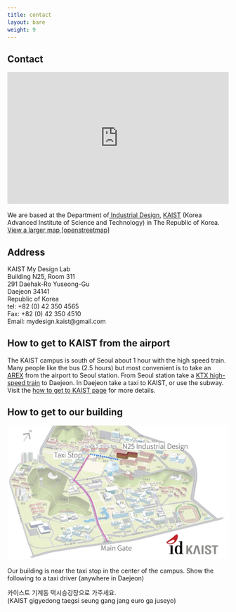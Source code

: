 ```yaml
---
title: contact
layout: bare
weight: 9
---
```


<section class="projects">


<div class = "grid">
<div class = "unit whole" >
<h1>Contact</h1>
</div>
</div>


<div class = "grid">
  <div class = "unit two-thirds" >

<iframe width="100%" height="300" frameborder="0" scrolling="no" marginheight="0" marginwidth="0" src="http://www.openstreetmap.org/export/embed.html?bbox=127.35867619514467%2C36.3727270628547%2C127.36490964889528%2C36.3746145747501&amp;layer=mapnik&amp;marker=36.37367082452736%2C127.36179292201996" > </iframe>
<p>We are based at the Department of<a href = "http://id.kaist.ac.kr/"> Industrial Design</a>, <a href="http://www.kaist.ac.kr">KAIST</a> (Korea Advanced Institute of Science and Technology) in The Republic of Korea. <a href="https://www.openstreetmap.org/#map=18/36.37367/127.36179&amp;layers=N">
View a larger map [openstreetmap]</a></p>

</div>

<div class = "unit one-third">
<h2>Address</h2>
KAIST My Design Lab<br/>
Building N25, Room 311<br/>
291 Daehak-Ro Yuseong-Gu<br/>
Daejeon 34141<br/>
Republic of Korea<br/>
tel: +82 (0) 42 350 4565<br/>
Fax: +82 (0) 42 350 4510<br/>
Email: mydesign.kaist@gmail.com<br/>
</div>
</div>


<div class = "grid">
<div class = "unit two-thirds" >

<h2>How to get to KAIST from the airport</h2>
<p>The KAIST campus is south of Seoul about 1 hour with the high speed train. Many people like the bus (2.5 hours) but most convenient is to take an <a href="http://english.visitkorea.or.kr/enu/TRP/TP_ENG_2_1.jsp">AREX</a> from the airport to Seoul station. From Seoul station take a <a href="http://www.letskorail.com/ebizbf/EbizBfTicketSearch.do">KTX high-speed train</a> to Daejeon. In Daejeon take a taxi to KAIST, or use the subway.
Visit the <a href="http://www.kaist.edu/html/en/kaist/kaist_01070704.html">how to get to KAIST page</a> for more details.
</p>

<h2>How to get to our building</h2>

<img src="img/taxi_stop_id.jpg" alt="from the taxi stop to id building"/>

<p>Our building is near the taxi stop in the center of the campus. Show the following to a taxi driver (anywhere in Daejeon) <br/>

카이스트 기계동 택시승강장으로 가주세요.<br/>
(KAIST gigyedong taegsi seung gang jang euro ga juseyo)
</p>

</div>
</div>

</section>
<div class="clearfix"/>
